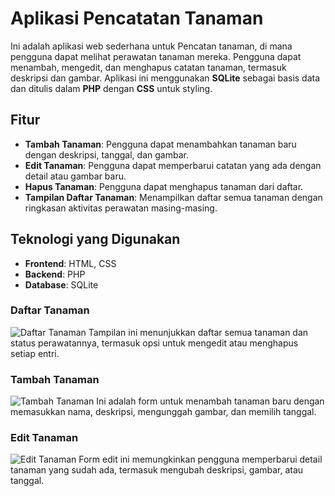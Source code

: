 # Aplikasi Pencatatan Tanaman

Ini adalah aplikasi web sederhana untuk Pencatan tanaman, di mana pengguna dapat melihat perawatan tanaman mereka. Pengguna dapat menambah, mengedit, dan menghapus catatan tanaman, termasuk deskripsi dan gambar. Aplikasi ini menggunakan **SQLite** sebagai basis data dan ditulis dalam **PHP** dengan **CSS** untuk styling.

## Fitur

- **Tambah Tanaman**: Pengguna dapat menambahkan tanaman baru dengan deskripsi, tanggal, dan gambar.
- **Edit Tanaman**: Pengguna dapat memperbarui catatan yang ada dengan detail atau gambar baru.
- **Hapus Tanaman**: Pengguna dapat menghapus tanaman dari daftar.
- **Tampilan Daftar Tanaman**: Menampilkan daftar semua tanaman dengan ringkasan aktivitas perawatan masing-masing.

## Teknologi yang Digunakan

- **Frontend**: HTML, CSS
- **Backend**: PHP
- **Database**: SQLite

### Daftar Tanaman
![Daftar Tanaman](./screenshot/tampil.png.png)
Tampilan ini menunjukkan daftar semua tanaman dan status perawatannya, termasuk opsi untuk mengedit atau menghapus setiap entri.

### Tambah Tanaman
![Tambah Tanaman](./screenshot/tambah.png.png)
Ini adalah form untuk menambah tanaman baru dengan memasukkan nama, deskripsi, mengunggah gambar, dan memilih tanggal.

### Edit Tanaman
![Edit Tanaman](./screenshot/edit.png.png)
Form edit ini memungkinkan pengguna memperbarui detail tanaman yang sudah ada, termasuk mengubah deskripsi, gambar, atau tanggal.
